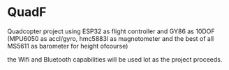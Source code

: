 QuadF
====================

Quadcopter project using ESP32 as flight controller and GY86 as 10DOF (MPU6050 as accl/gyro, hmc5883l as magnetometer and the best of all MS5611 as barometer for height ofcourse)

the Wifi and Bluetooth capabilities will be used lot as the project proceeds.